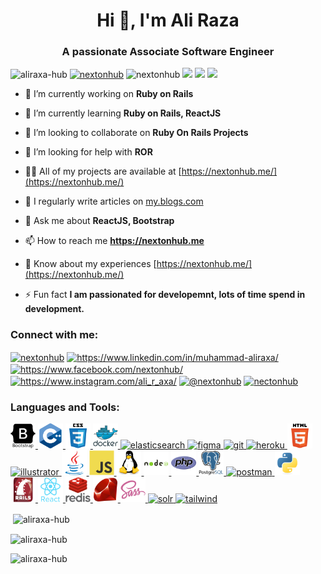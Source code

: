 <h1 align="center">Hi 👋, I'm Ali Raza</h1>
<h3 align="center">A passionate Associate Software Engineer</h3>

<img src="https://komarev.com/ghpvc/?username=aliraxa-hub&label=Profile%20views&color=10f914&style=plastic" alt="aliraxa-hub" /> <a href="https://twitter.com/nextonhub" target="blank"><img src="https://img.shields.io/twitter/follow/nextonhub?logo=twitter&style=plastic" alt="nextonhub" /></a> <img src="https://img.shields.io/github/languages/count/aliraxa-hub/sting?logo=github&style=plastic" alt="nextonhub" /></a> <img src="https://img.shields.io/badge/Ruby%20on%20Rails-3%20Year-green?&style=plastic&logo=ruby&logoColor=red" /> <img src="https://img.shields.io/badge/Build-passing-green?style=plastic&logo=github"/> <img src="https://img.shields.io/badge/Portfolio-nextonhub.me-brightgreen?style=plastic&logo=About.me&logoColor=FF9E0F"/>

- 🔭 I’m currently working on **Ruby on Rails**

- 🌱 I’m currently learning **Ruby on Rails, ReactJS**

- 👯 I’m looking to collaborate on **Ruby On Rails Projects**

- 🤝 I’m looking for help with **ROR**

- 👨‍💻 All of my projects are available at [https://nextonhub.me/](https://nextonhub.me/)

- 📝 I regularly write articles on [my.blogs.com](my.blogs.com)

- 💬 Ask me about **ReactJS, Bootstrap**

- 📫 How to reach me **https://nextonhub.me**

- 📄 Know about my experiences [https://nextonhub.me/](https://nextonhub.me/)

- ⚡ Fun fact **I am passionated for developemnt, lots of time spend in development.**


<h3 align="left">Connect with me:</h3>
<p align="left">
<a href="https://twitter.com/nextonhub" target="blank"><img align="center" src="https://raw.githubusercontent.com/rahuldkjain/github-profile-readme-generator/master/src/images/icons/Social/twitter.svg" alt="nextonhub" height="30" width="40" /></a>
<a href="https://linkedin.com/in/https://www.linkedin.com/in/muhammad-aliraxa/" target="blank"><img align="center" src="https://raw.githubusercontent.com/rahuldkjain/github-profile-readme-generator/master/src/images/icons/Social/linked-in-alt.svg" alt="https://www.linkedin.com/in/muhammad-aliraxa/" height="30" width="40" /></a>
<a href="https://fb.com/https://www.facebook.com/nextonhub/" target="blank"><img align="center" src="https://raw.githubusercontent.com/rahuldkjain/github-profile-readme-generator/master/src/images/icons/Social/facebook.svg" alt="https://www.facebook.com/nextonhub/" height="30" width="40" /></a>
<a href="https://instagram.com/https://www.instagram.com/ali_r_axa/" target="blank"><img align="center" src="https://raw.githubusercontent.com/rahuldkjain/github-profile-readme-generator/master/src/images/icons/Social/instagram.svg" alt="https://www.instagram.com/ali_r_axa/" height="30" width="40" /></a>
<a href="https://medium.com/@nextonhub" target="blank"><img align="center" src="https://raw.githubusercontent.com/rahuldkjain/github-profile-readme-generator/master/src/images/icons/Social/medium.svg" alt="@nextonhub" height="30" width="40" /></a>
<a href="https://www.youtube.com/c/nectonhub" target="blank"><img align="center" src="https://raw.githubusercontent.com/rahuldkjain/github-profile-readme-generator/master/src/images/icons/Social/youtube.svg" alt="nectonhub" height="30" width="40" /></a>
</p>

<h3 align="left">Languages and Tools:</h3>
<p align="left"> <a href="https://getbootstrap.com" target="_blank" rel="noreferrer"> <img src="https://raw.githubusercontent.com/devicons/devicon/master/icons/bootstrap/bootstrap-plain-wordmark.svg" alt="bootstrap" width="40" height="40"/> </a> <a href="https://www.w3schools.com/cpp/" target="_blank" rel="noreferrer"> <img src="https://raw.githubusercontent.com/devicons/devicon/master/icons/cplusplus/cplusplus-original.svg" alt="cplusplus" width="40" height="40"/> </a> <a href="https://www.w3schools.com/css/" target="_blank" rel="noreferrer"> <img src="https://raw.githubusercontent.com/devicons/devicon/master/icons/css3/css3-original-wordmark.svg" alt="css3" width="40" height="40"/> </a> <a href="https://www.docker.com/" target="_blank" rel="noreferrer"> <img src="https://raw.githubusercontent.com/devicons/devicon/master/icons/docker/docker-original-wordmark.svg" alt="docker" width="40" height="40"/> </a> <a href="https://www.elastic.co" target="_blank" rel="noreferrer"> <img src="https://www.vectorlogo.zone/logos/elastic/elastic-icon.svg" alt="elasticsearch" width="40" height="40"/> </a> <a href="https://www.figma.com/" target="_blank" rel="noreferrer"> <img src="https://www.vectorlogo.zone/logos/figma/figma-icon.svg" alt="figma" width="40" height="40"/> </a> <a href="https://git-scm.com/" target="_blank" rel="noreferrer"> <img src="https://www.vectorlogo.zone/logos/git-scm/git-scm-icon.svg" alt="git" width="40" height="40"/> </a> <a href="https://heroku.com" target="_blank" rel="noreferrer"> <img src="https://www.vectorlogo.zone/logos/heroku/heroku-icon.svg" alt="heroku" width="40" height="40"/> </a> <a href="https://www.w3.org/html/" target="_blank" rel="noreferrer"> <img src="https://raw.githubusercontent.com/devicons/devicon/master/icons/html5/html5-original-wordmark.svg" alt="html5" width="40" height="40"/> </a> <a href="https://www.adobe.com/in/products/illustrator.html" target="_blank" rel="noreferrer"> <img src="https://www.vectorlogo.zone/logos/adobe_illustrator/adobe_illustrator-icon.svg" alt="illustrator" width="40" height="40"/> </a> <a href="https://www.java.com" target="_blank" rel="noreferrer"> <img src="https://raw.githubusercontent.com/devicons/devicon/master/icons/java/java-original.svg" alt="java" width="40" height="40"/> </a> <a href="https://developer.mozilla.org/en-US/docs/Web/JavaScript" target="_blank" rel="noreferrer"> <img src="https://raw.githubusercontent.com/devicons/devicon/master/icons/javascript/javascript-original.svg" alt="javascript" width="40" height="40"/> </a> <a href="https://www.linux.org/" target="_blank" rel="noreferrer"> <img src="https://raw.githubusercontent.com/devicons/devicon/master/icons/linux/linux-original.svg" alt="linux" width="40" height="40"/> </a> <a href="https://nodejs.org" target="_blank" rel="noreferrer"> <img src="https://raw.githubusercontent.com/devicons/devicon/master/icons/nodejs/nodejs-original-wordmark.svg" alt="nodejs" width="40" height="40"/> </a> <a href="https://www.php.net" target="_blank" rel="noreferrer"> <img src="https://raw.githubusercontent.com/devicons/devicon/master/icons/php/php-original.svg" alt="php" width="40" height="40"/> </a> <a href="https://www.postgresql.org" target="_blank" rel="noreferrer"> <img src="https://raw.githubusercontent.com/devicons/devicon/master/icons/postgresql/postgresql-original-wordmark.svg" alt="postgresql" width="40" height="40"/> </a> <a href="https://postman.com" target="_blank" rel="noreferrer"> <img src="https://www.vectorlogo.zone/logos/getpostman/getpostman-icon.svg" alt="postman" width="40" height="40"/> </a> <a href="https://www.python.org" target="_blank" rel="noreferrer"> <img src="https://raw.githubusercontent.com/devicons/devicon/master/icons/python/python-original.svg" alt="python" width="40" height="40"/> </a> <a href="https://rubyonrails.org" target="_blank" rel="noreferrer"> <img src="https://raw.githubusercontent.com/devicons/devicon/master/icons/rails/rails-original-wordmark.svg" alt="rails" width="40" height="40"/> </a> <a href="https://reactjs.org/" target="_blank" rel="noreferrer"> <img src="https://raw.githubusercontent.com/devicons/devicon/master/icons/react/react-original-wordmark.svg" alt="react" width="40" height="40"/> </a> <a href="https://redis.io" target="_blank" rel="noreferrer"> <img src="https://raw.githubusercontent.com/devicons/devicon/master/icons/redis/redis-original-wordmark.svg" alt="redis" width="40" height="40"/> </a> <a href="https://www.ruby-lang.org/en/" target="_blank" rel="noreferrer"> <img src="https://raw.githubusercontent.com/devicons/devicon/master/icons/ruby/ruby-original.svg" alt="ruby" width="40" height="40"/> </a> <a href="https://sass-lang.com" target="_blank" rel="noreferrer"> <img src="https://raw.githubusercontent.com/devicons/devicon/master/icons/sass/sass-original.svg" alt="sass" width="40" height="40"/> </a> <a href="https://lucene.apache.org/solr/" target="_blank" rel="noreferrer"> <img src="https://www.vectorlogo.zone/logos/apache_solr/apache_solr-icon.svg" alt="solr" width="40" height="40"/> </a> <a href="https://tailwindcss.com/" target="_blank" rel="noreferrer"> <img src="https://www.vectorlogo.zone/logos/tailwindcss/tailwindcss-icon.svg" alt="tailwind" width="40" height="40"/> </a> </p>

<p>&nbsp;<img align="center" src="https://github-readme-stats.vercel.app/api?username=aliraxa-hub&show_icons=true&theme=dark&title_color=ffffff&locale=en" alt="aliraxa-hub" /></p>

<p><img align="center" src="https://github-readme-streak-stats.herokuapp.com/?user=aliraxa-hub&theme=dark" alt="aliraxa-hub" /></p>

<p><img align="left" src="https://github-readme-stats.vercel.app/api/top-langs?username=aliraxa-hub&show_icons=true&theme=dark&locale=en&layout=compact" alt="aliraxa-hub" /></p>

